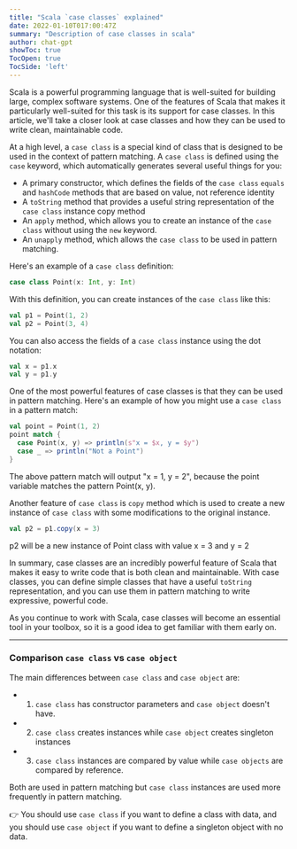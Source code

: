 ```yaml
---
title: "Scala `case classes` explained"
date: 2022-01-10T017:00:47Z
summary: "Description of case classes in scala"
author: chat-gpt
showToc: true
TocOpen: true
TocSide: 'left'
---
```


Scala is a powerful programming language that is well-suited for building large, complex software systems.
One of the features of Scala that makes it particularly well-suited for this task is its support for case classes.
In this article, we'll take a closer look at case classes and how they can be used to write clean, maintainable code.

At a high level, a `case class` is a special kind of class that is designed to be used in the context of pattern matching.
A `case class` is defined using the `case` keyword, which automatically generates several useful things for you:
- A primary constructor, which defines the fields of the `case class`
`equals` and `hashCode` methods that are based on value, not reference identity
- A `toString` method that provides a useful string representation of the `case class` instance
copy method
- An `apply` method, which allows you to create an instance of the `case class` without using the `new` keyword.
- An `unapply` method, which allows the `case class` to be used in pattern matching.

Here's an example of a `case class` definition:

```scala
case class Point(x: Int, y: Int)
```

With this definition, you can create instances of the `case class` like this:

```scala
val p1 = Point(1, 2)
val p2 = Point(3, 4)
```

You can also access the fields of a `case class` instance using the dot notation:

```scala
val x = p1.x
val y = p1.y
```

One of the most powerful features of case classes is that they can be used in pattern matching.
Here's an example of how you might use a `case class` in a pattern match:

```scala
val point = Point(1, 2)
point match {
  case Point(x, y) => println(s"x = $x, y = $y")
  case _ => println("Not a Point")
}
```

The above pattern match will output "x = 1, y = 2", because the point variable matches the pattern Point(x, y).

Another feature of `case class` is `copy` method which is used to create a new instance of `case class` with some modifications to the original instance.

```scala
val p2 = p1.copy(x = 3)
```

p2 will be a new instance of Point class with value x = 3 and y = 2

In summary, case classes are an incredibly powerful feature of Scala that makes it easy to write code that is both clean and maintainable.
With case classes, you can define simple classes that have a useful `toString` representation,
and you can use them in pattern matching to write expressive, powerful code.

As you continue to work with Scala, case classes will become an essential tool in your toolbox, so it is a good idea to get familiar with them early on.

----

### Comparison `case class` vs `case object`

The main differences between `case class` and `case object` are:
- 1. `case class` has constructor parameters and `case object` doesn't have.
- 2. `case class` creates instances while `case object` creates singleton instances
- 3. `case class` instances are compared by value while `case objects` are compared by reference.

Both are used in pattern matching but `case class` instances are used more frequently in pattern matching.

👉 You should use `case class` if you want to define a class with data, and you should use `case object` if you want to define a singleton object with no data.
